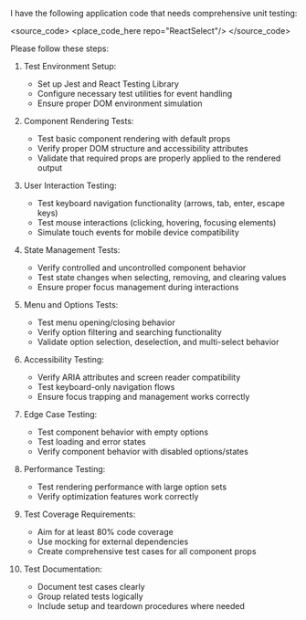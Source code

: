 I have the following application code that needs comprehensive unit testing:

<source_code>
<place_code_here repo="ReactSelect"/>
</source_code>

Please follow these steps:

1. Test Environment Setup:
   - Set up Jest and React Testing Library
   - Configure necessary test utilities for event handling
   - Ensure proper DOM environment simulation

2. Component Rendering Tests:
   - Test basic component rendering with default props
   - Verify proper DOM structure and accessibility attributes
   - Validate that required props are properly applied to the rendered output

3. User Interaction Testing:
   - Test keyboard navigation functionality (arrows, tab, enter, escape keys)
   - Test mouse interactions (clicking, hovering, focusing elements)
   - Simulate touch events for mobile device compatibility

4. State Management Tests:
   - Verify controlled and uncontrolled component behavior
   - Test state changes when selecting, removing, and clearing values
   - Ensure proper focus management during interactions

5. Menu and Options Tests:
   - Test menu opening/closing behavior
   - Verify option filtering and searching functionality
   - Validate option selection, deselection, and multi-select behavior

6. Accessibility Testing:
   - Verify ARIA attributes and screen reader compatibility
   - Test keyboard-only navigation flows
   - Ensure focus trapping and management works correctly

7. Edge Case Testing:
   - Test component behavior with empty options
   - Test loading and error states
   - Verify component behavior with disabled options/states

8. Performance Testing:
   - Test rendering performance with large option sets
   - Verify optimization features work correctly

9. Test Coverage Requirements:
   - Aim for at least 80% code coverage
   - Use mocking for external dependencies
   - Create comprehensive test cases for all component props

10. Test Documentation:
    - Document test cases clearly
    - Group related tests logically
    - Include setup and teardown procedures where needed